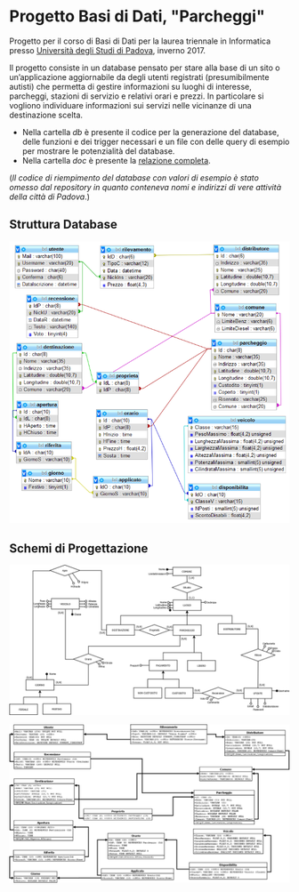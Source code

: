 # Progetto Basi di Dati, "Parcheggi"

Progetto per il corso di Basi di Dati per la laurea triennale in Informatica presso [Università degli Studi di Padova](https://www.unipd.it/), inverno 2017.

Il progetto consiste in un database pensato per stare alla base di un sito o un’applicazione aggiornabile da degli utenti registrati (presumibilmente autisti) che permetta di gestire informazioni su luoghi di interesse, parcheggi, stazioni di servizio e relativi orari e prezzi.
In particolare si vogliono individuare informazioni sui servizi nelle vicinanze di una destinazione scelta.

-	Nella cartella *db* è presente il codice per la generazione del database, delle funzioni e dei trigger necessari e un file con delle query di esempio per mostrare le potenzialità del database.
-	Nella cartella *doc* è presente la [relazione completa](doc/relazione.pdf).

(*Il codice di riempimento del database con valori di esempio è stato omesso dal repository in quanto conteneva nomi e indirizzi di vere attività della città di Padova*.)

## Struttura Database

![](doc/schema.png)

## Schemi di Progettazione

![](doc/Progetto_Concettuale.png)




![](doc/Progetto_Logica.png)